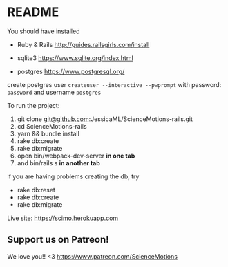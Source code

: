 # README

You should have installed

- Ruby & Rails
http://guides.railsgirls.com/install

- sqlite3
https://www.sqlite.org/index.html

- postgres
https://www.postgresql.org/

create postgres user `createuser --interactive --pwprompt` with password: `password` and username `postgres`

To run the project:

1. git clone git@github.com:JessicaML/ScienceMotions-rails.git
2. cd ScienceMotions-rails
3. yarn && bundle install
4. rake db:create
5. rake db:migrate
6. open bin/webpack-dev-server **in one tab**
7. and bin/rails s **in another tab**

if you are having problems creating the db, try 
- rake db:reset
- rake db:create
- rake db:migrate

Live site: https://scimo.herokuapp.com


## Support us on Patreon!

We love you!! <3
https://www.patreon.com/ScienceMotions
